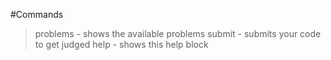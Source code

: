 #Commands
>problems           - shows the available problems
>submit             - submits your code to get judged
>help               - shows this help block